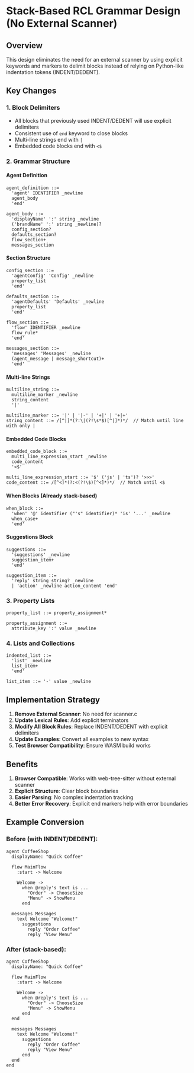 # Stack-Based RCL Grammar Design (No External Scanner)

## Overview

This design eliminates the need for an external scanner by using explicit keywords and markers to delimit blocks instead of relying on Python-like indentation tokens (INDENT/DEDENT).

## Key Changes

### 1. Block Delimiters
- All blocks that previously used INDENT/DEDENT will use explicit delimiters
- Consistent use of `end` keyword to close blocks
- Multi-line strings end with `|`
- Embedded code blocks end with `<$`

### 2. Grammar Structure

#### Agent Definition
```ebnf
agent_definition ::= 
  'agent' IDENTIFIER _newline
  agent_body
  'end'

agent_body ::= 
  'displayName' ':' string _newline
  ('brandName' ':' string _newline)?
  config_section?
  defaults_section?
  flow_section+
  messages_section
```

#### Section Structure
```ebnf
config_section ::=
  'agentConfig' 'Config' _newline
  property_list
  'end'

defaults_section ::=
  'agentDefaults' 'Defaults' _newline
  property_list  
  'end'

flow_section ::=
  'flow' IDENTIFIER _newline
  flow_rule*
  'end'

messages_section ::=
  'messages' 'Messages' _newline
  (agent_message | message_shortcut)+
  'end'
```

#### Multi-line Strings
```ebnf
multiline_string ::=
  multiline_marker _newline
  string_content
  '|'

multiline_marker ::= '|' | '|-' | '+|' | '+|+'
string_content ::= /[^|]*(?:\|(?!\s*$)[^|]*)*/  // Match until line with only |
```

#### Embedded Code Blocks
```ebnf
embedded_code_block ::=
  multi_line_expression_start _newline
  code_content
  '<$'

multi_line_expression_start ::= '$' ('js' | 'ts')? '>>>'
code_content ::= /[^<]*(?:<(?!\$)[^<]*)*/  // Match until <$
```

#### When Blocks (Already stack-based)
```ebnf
when_block ::=
  'when' '@' identifier ("'s" identifier)* 'is' '...' _newline
  when_case+
  'end'
```

#### Suggestions Block
```ebnf
suggestions ::=
  'suggestions' _newline
  suggestion_item+
  'end'

suggestion_item ::=
  'reply' string string? _newline
  | 'action' _newline action_content 'end'
```

### 3. Property Lists
```ebnf
property_list ::= property_assignment*

property_assignment ::= 
  attribute_key ':' value _newline
```

### 4. Lists and Collections
```ebnf
indented_list ::=
  'list' _newline
  list_item+
  'end'

list_item ::= '-' value _newline
```

## Implementation Strategy

1. **Remove External Scanner**: No need for scanner.c
2. **Update Lexical Rules**: Add explicit terminators
3. **Modify All Block Rules**: Replace INDENT/DEDENT with explicit delimiters
4. **Update Examples**: Convert all examples to new syntax
5. **Test Browser Compatibility**: Ensure WASM build works

## Benefits

1. **Browser Compatible**: Works with web-tree-sitter without external scanner
2. **Explicit Structure**: Clear block boundaries
3. **Easier Parsing**: No complex indentation tracking
4. **Better Error Recovery**: Explicit end markers help with error boundaries

## Example Conversion

### Before (with INDENT/DEDENT):
```rcl
agent CoffeeShop
  displayName: "Quick Coffee"
  
  flow MainFlow
    :start -> Welcome
    
    Welcome ->
      when @reply's text is ...
        "Order" -> ChooseSize
        "Menu" -> ShowMenu
      end

  messages Messages
    text Welcome "Welcome!"
      suggestions
        reply "Order Coffee"
        reply "View Menu"
```

### After (stack-based):
```rcl
agent CoffeeShop
  displayName: "Quick Coffee"
  
  flow MainFlow
    :start -> Welcome
    
    Welcome ->
      when @reply's text is ...
        "Order" -> ChooseSize
        "Menu" -> ShowMenu
      end
  end

  messages Messages
    text Welcome "Welcome!"
      suggestions
        reply "Order Coffee"
        reply "View Menu"
      end
  end
end
```